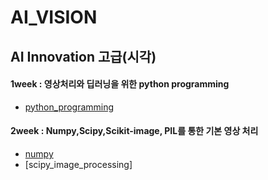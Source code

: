 # AI_VISION

## AI Innovation 고급(시각)

#### 1week : 영상처리와 딥러닝을 위한 python programming
  - [python_programming](https://github.com/GyuYoungCho/AI_VISION/blob/master/python_programming_for_vision.ipynb)
  
#### 2week : Numpy,Scipy,Scikit-image, PIL를 통한 기본 영상 처리
  - [numpy](https://github.com/GyuYoungCho/AI_VISION/blob/master/2week_numpy.ipynb)
  - [scipy_image_processing]
